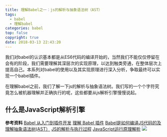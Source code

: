 ```yaml
---
title: 理解Babel之一：js的解析与抽象语法树（AST）
tags:
  - babel
  - 理解babel
categories: babel
top: false
copyright: true
date: 2018-03-13 22:43:20
---
```

我们对babel的认识基本都是从ES6代码的编译开始的，当然我们不能仅仅停留在会有的阶段，我们需要理解其深层次的实现原理，以达到触类旁通，在整体层次上提高自己。本系列对babel的使用以及其实现原理进行深入分析，争取最终可以实现一个babel插件。
<!--more-->
在理解babel之前，我们了解一下js的解析与抽象语法树。我们写的一个个字符究竟怎么被机器理解并正确执行的呢，这些都要从js解析引擎慢慢说起。


## 什么是JavaScript解析引擎


**参考资料**
[Babel 从入门到插件开发](http://web.jobbole.com/91277/)
[理解 Babel 插件](http://web.jobbole.com/88236/)
[Babel是如何编译JS代码的及理解抽象语法树(AST）](https://www.cnblogs.com/tugenhua0707/p/7863616.html)
[JS的解析与执行过程](https://www.cnblogs.com/foodoir/p/5977950.html)
[JavaScript运行原理解析](https://blog.csdn.net/liaodehong/article/details/50488098)
![](http://oankigr4l.bkt.clouddn.com/wexin.png)